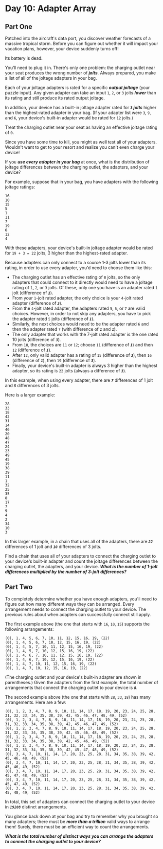 # Day 10: Adapter Array

## Part One

Patched into the aircraft's data port, you discover weather forecasts of a massive tropical storm. 
Before you can figure out whether it will impact your vacation plans, however, your device suddenly turns off!

Its battery is dead.

You'll need to plug it in. There's only one problem: the charging outlet near your seat produces the wrong number of ***jolts***. 
Always prepared, you make a list of all of the joltage adapters in your bag.

Each of your joltage adapters is rated for a specific ***output joltage*** (your puzzle input). 
Any given adapter can take an input `1`, `2`, or `3` jolts ***lower*** than its rating and still produce its rated output joltage.

In addition, your device has a built-in joltage adapter rated for ***`3` jolts*** higher than the highest-rated adapter in your bag. 
(If your adapter list were `3`, `9`, and `6`, your device's built-in adapter would be rated for `12` jolts.)

Treat the charging outlet near your seat as having an effective joltage rating of `0`.

Since you have some time to kill, you might as well test all of your adapters. 
Wouldn't want to get to your resort and realize you can't even charge your device!

If you ***use every adapter in your bag*** at once, what is the distribution of joltage differences between the charging outlet, 
the adapters, and your device?

For example, suppose that in your bag, you have adapters with the following joltage ratings:

```
16
10
15
5
1
11
7
19
6
12
4
```

With these adapters, your device's built-in joltage adapter would be rated for `19 + 3 = 22` jolts, 
3 higher than the highest-rated adapter.

Because adapters can only connect to a source 1-3 jolts lower than its rating, 
in order to use every adapter, you'd need to choose them like this:

* The charging outlet has an effective rating of `0` jolts, 
so the only adapters that could connect to it directly would need to have a joltage rating of `1`, `2`, or `3` jolts. 
Of these, only one you have is an adapter rated `1` jolt (difference of ***`1`***).
* From your `1`-jolt rated adapter, the only choice is your `4`-jolt rated adapter (difference of ***`3`***).
* From the `4`-jolt rated adapter, the adapters rated `5`, `6`, or `7` are valid choices. 
However, in order to not skip any adapters, you have to pick the adapter rated `5` jolts (difference of ***`1`***).
* Similarly, the next choices would need to be the adapter rated `6` and then the adapter rated `7` (with difference of ***`1`*** and ***`1`***).
* The only adapter that works with the 7-jolt rated adapter is the one rated 10 jolts (difference of ***`3`***).
* From `10`, the choices are `11` or `12`; choose `11` (difference of ***`1`***) and then `12` (difference of ***`1`***).
* After `12`, only valid adapter has a rating of `15` (difference of ***`3`***), then `16` (difference of ***`1`***), then `19` (difference of ***`3`***).
* Finally, your device's built-in adapter is always 3 higher than the highest adapter, so its rating is `22` jolts (always a difference of ***`3`***).

In this example, when using every adapter, there are ***`7`*** differences of 1 jolt and ***`5`*** differences of 3 jolts.

Here is a larger example:

```
28
33
18
42
31
14
46
20
48
47
24
23
49
45
19
38
39
11
1
32
25
35
8
17
7
9
4
2
34
10
3
```

In this larger example, in a chain that uses all of the adapters, there are ***`22`*** differences of 1 jolt and ***`10`*** differences of 3 jolts.

Find a chain that uses all of your adapters to connect the charging outlet to your device's built-in adapter and count the joltage differences between the charging outlet, 
the adapters, and your device. ***What is the number of 1-jolt differences multiplied by the number of 3-jolt differences?***

## Part Two

To completely determine whether you have enough adapters, you'll need to figure out how many different ways they can be arranged. 
Every arrangement needs to connect the charging outlet to your device. The previous rules about when adapters can successfully connect still apply.

The first example above (the one that starts with `16`, `10`, `15`) supports the following arrangements:

```
(0), 1, 4, 5, 6, 7, 10, 11, 12, 15, 16, 19, (22)
(0), 1, 4, 5, 6, 7, 10, 12, 15, 16, 19, (22)
(0), 1, 4, 5, 7, 10, 11, 12, 15, 16, 19, (22)
(0), 1, 4, 5, 7, 10, 12, 15, 16, 19, (22)
(0), 1, 4, 6, 7, 10, 11, 12, 15, 16, 19, (22)
(0), 1, 4, 6, 7, 10, 12, 15, 16, 19, (22)
(0), 1, 4, 7, 10, 11, 12, 15, 16, 19, (22)
(0), 1, 4, 7, 10, 12, 15, 16, 19, (22)
```

(The charging outlet and your device's built-in adapter are shown in parentheses.) 
Given the adapters from the first example, the total number of arrangements that connect the charging outlet to your device is ***`8`***.

The second example above (the one that starts with `28`, `33`, `18`) has many arrangements. Here are a few:

```
(0), 1, 2, 3, 4, 7, 8, 9, 10, 11, 14, 17, 18, 19, 20, 23, 24, 25, 28, 31, 32, 33, 34, 35, 38, 39, 42, 45, 46, 47, 48, 49, (52)
(0), 1, 2, 3, 4, 7, 8, 9, 10, 11, 14, 17, 18, 19, 20, 23, 24, 25, 28, 31, 32, 33, 34, 35, 38, 39, 42, 45, 46, 47, 49, (52)
(0), 1, 2, 3, 4, 7, 8, 9, 10, 11, 14, 17, 18, 19, 20, 23, 24, 25, 28, 31, 32, 33, 34, 35, 38, 39, 42, 45, 46, 48, 49, (52)
(0), 1, 2, 3, 4, 7, 8, 9, 10, 11, 14, 17, 18, 19, 20, 23, 24, 25, 28, 31, 32, 33, 34, 35, 38, 39, 42, 45, 46, 49, (52)
(0), 1, 2, 3, 4, 7, 8, 9, 10, 11, 14, 17, 18, 19, 20, 23, 24, 25, 28, 31, 32, 33, 34, 35, 38, 39, 42, 45, 47, 48, 49, (52)
(0), 3, 4, 7, 10, 11, 14, 17, 20, 23, 25, 28, 31, 34, 35, 38, 39, 42, 45, 46, 48, 49, (52)
(0), 3, 4, 7, 10, 11, 14, 17, 20, 23, 25, 28, 31, 34, 35, 38, 39, 42, 45, 46, 49, (52)
(0), 3, 4, 7, 10, 11, 14, 17, 20, 23, 25, 28, 31, 34, 35, 38, 39, 42, 45, 47, 48, 49, (52)
(0), 3, 4, 7, 10, 11, 14, 17, 20, 23, 25, 28, 31, 34, 35, 38, 39, 42, 45, 47, 49, (52)
(0), 3, 4, 7, 10, 11, 14, 17, 20, 23, 25, 28, 31, 34, 35, 38, 39, 42, 45, 48, 49, (52)
```
In total, this set of adapters can connect the charging outlet to your device in ***`19208`*** distinct arrangements.

You glance back down at your bag and try to remember why you brought so many adapters; 
there must be ***more than a trillion*** valid ways to arrange them! Surely, there must be an efficient way to count the arrangements.

***What is the total number of distinct ways you can arrange the adapters to connect the charging outlet to your device?***